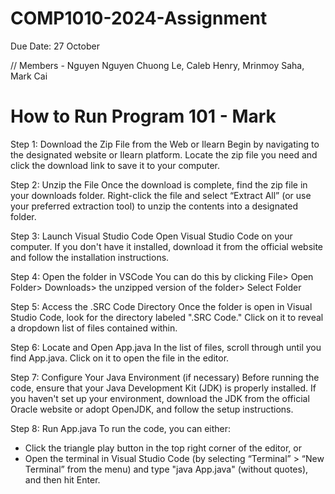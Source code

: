 # COMP1010-2024-Assignment
Due Date: 27 October 

// Members - Nguyen Nguyen Chuong Le, Caleb Henry, Mrinmoy Saha, Mark Cai 




# How to Run Program 101 - Mark

Step 1: Download the Zip File from the Web or Ilearn
Begin by navigating to the designated website or Ilearn platform. Locate the zip file you need and click the download link to save it to your computer.

Step 2: Unzip the File
Once the download is complete, find the zip file in your downloads folder. Right-click the file and select “Extract All” (or use your preferred extraction tool) to unzip the contents into a designated folder.

Step 3: Launch Visual Studio Code
Open Visual Studio Code on your computer. If you don't have it installed, download it from the official website and follow the installation instructions.

Step 4: Open the folder in VSCode 
You can do this by clicking File> Open Folder> Downloads> the unzipped version of the folder> Select Folder

Step 5: Access the .SRC Code Directory
Once the folder is open in Visual Studio Code, look for the directory labeled ".SRC Code." Click on it to reveal a dropdown list of files contained within.

Step 6: Locate and Open App.java
In the list of files, scroll through until you find App.java. Click on it to open the file in the editor.

Step 7: Configure Your Java Environment (if necessary)
Before running the code, ensure that your Java Development Kit (JDK) is properly installed. If you haven't set up your environment, download the JDK from the official Oracle website or adopt OpenJDK, and follow the setup instructions.

Step 8: Run App.java
To run the code, you can either:
- Click the triangle play button in the top right corner of the editor, or
- Open the terminal in Visual Studio Code (by selecting “Terminal” > “New Terminal” from the menu) and type "java App.java" (without quotes), and then hit Enter.











